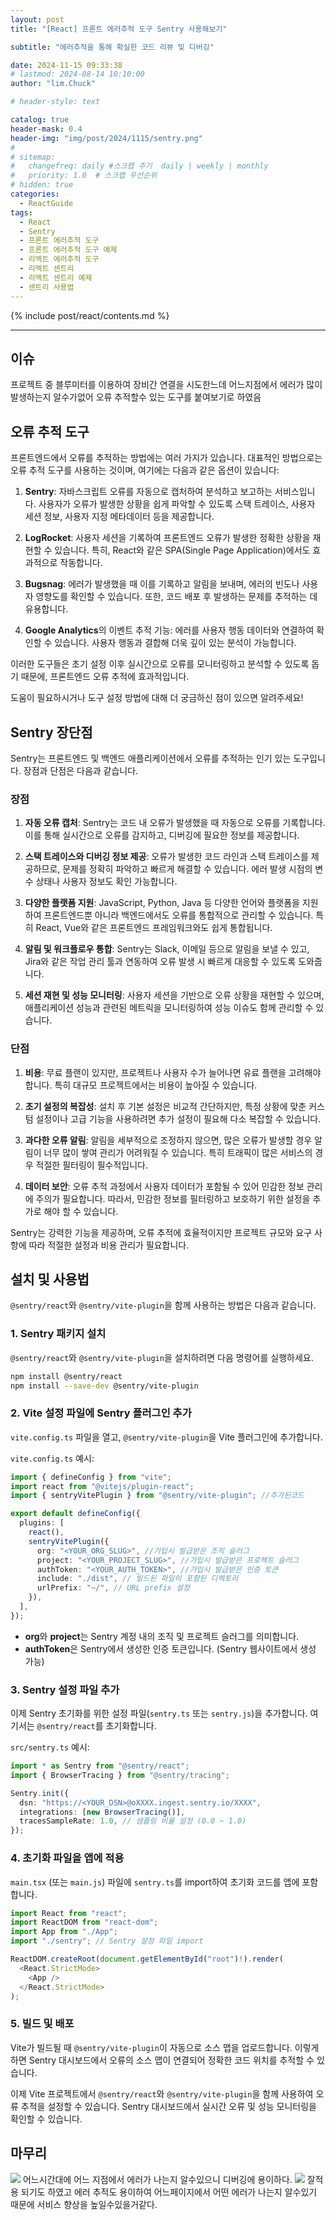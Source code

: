 ```yaml
---
layout: post
title: "[React] 프론트 에러추적 도구 Sentry 사용해보기"

subtitle: "에러추적을 통해 확실한 코드 리뷰 및 디버깅"

date: 2024-11-15 09:33:38
# lastmod: 2024-08-14 10:10:00
author: "lim.Chuck"

# header-style: text

catalog: true
header-mask: 0.4
header-img: "img/post/2024/1115/sentry.png"
#
# sitemap:
#   changefreq: daily #스크랩 주기  daily | weekly | monthly
#   priority: 1.0  # 스크랩 우선순위
# hidden: true
categories:
  - ReactGuide
tags:
  - React
  - Sentry
  - 프론트 에러추적 도구
  - 프론트 에러추적 도구 예제
  - 리엑트 에러추적 도구
  - 리엑트 센트리
  - 리엑트 센트리 예제
  - 센트리 사용법
---
```


{% include post/react/contents.md %}

---

## 이슈

프로젝트 중 블루미터를 이용하여 장비간 연결을 시도한느데 어느지점에서 에러가 많이 발생하는지 알수가없어 오류 추적할수 있는 도구를 붙여보기로 하였음

## 오류 추적 도구

프론트엔드에서 오류를 추적하는 방법에는 여러 가지가 있습니다. 대표적인 방법으로는 오류 추적 도구를 사용하는 것이며, 여기에는 다음과 같은 옵션이 있습니다:

1. **Sentry**: 자바스크립트 오류를 자동으로 캡처하여 분석하고 보고하는 서비스입니다. 사용자가 오류가 발생한 상황을 쉽게 파악할 수 있도록 스택 트레이스, 사용자 세션 정보, 사용자 지정 메타데이터 등을 제공합니다.

2. **LogRocket**: 사용자 세션을 기록하여 프론트엔드 오류가 발생한 정확한 상황을 재현할 수 있습니다. 특히, React와 같은 SPA(Single Page Application)에서도 효과적으로 작동합니다.

3. **Bugsnag**: 에러가 발생했을 때 이를 기록하고 알림을 보내며, 에러의 빈도나 사용자 영향도를 확인할 수 있습니다. 또한, 코드 배포 후 발생하는 문제를 추적하는 데 유용합니다.

4. **Google Analytics**의 이벤트 추적 기능: 에러를 사용자 행동 데이터와 연결하여 확인할 수 있습니다. 사용자 행동과 결합해 더욱 깊이 있는 분석이 가능합니다.

이러한 도구들은 초기 설정 이후 실시간으로 오류를 모니터링하고 분석할 수 있도록 돕기 때문에, 프론트엔드 오류 추적에 효과적입니다.

도움이 필요하시거나 도구 설정 방법에 대해 더 궁금하신 점이 있으면 알려주세요!

## Sentry 장단점

Sentry는 프론트엔드 및 백엔드 애플리케이션에서 오류를 추적하는 인기 있는 도구입니다. 장점과 단점은 다음과 같습니다.

### 장점

1. **자동 오류 캡처**: Sentry는 코드 내 오류가 발생했을 때 자동으로 오류를 기록합니다. 이를 통해 실시간으로 오류를 감지하고, 디버깅에 필요한 정보를 제공합니다.
2. **스택 트레이스와 디버깅 정보 제공**: 오류가 발생한 코드 라인과 스택 트레이스를 제공하므로, 문제를 정확히 파악하고 빠르게 해결할 수 있습니다. 에러 발생 시점의 변수 상태나 사용자 정보도 확인 가능합니다.

3. **다양한 플랫폼 지원**: JavaScript, Python, Java 등 다양한 언어와 플랫폼을 지원하여 프론트엔드뿐 아니라 백엔드에서도 오류를 통합적으로 관리할 수 있습니다. 특히 React, Vue와 같은 프론트엔드 프레임워크와도 쉽게 통합됩니다.

4. **알림 및 워크플로우 통합**: Sentry는 Slack, 이메일 등으로 알림을 보낼 수 있고, Jira와 같은 작업 관리 툴과 연동하여 오류 발생 시 빠르게 대응할 수 있도록 도와줍니다.

5. **세션 재현 및 성능 모니터링**: 사용자 세션을 기반으로 오류 상황을 재현할 수 있으며, 애플리케이션 성능과 관련된 메트릭을 모니터링하여 성능 이슈도 함께 관리할 수 있습니다.

### 단점

1. **비용**: 무료 플랜이 있지만, 프로젝트나 사용자 수가 늘어나면 유료 플랜을 고려해야 합니다. 특히 대규모 프로젝트에서는 비용이 높아질 수 있습니다.

2. **초기 설정의 복잡성**: 설치 후 기본 설정은 비교적 간단하지만, 특정 상황에 맞춘 커스텀 설정이나 고급 기능을 사용하려면 추가 설정이 필요해 다소 복잡할 수 있습니다.

3. **과다한 오류 알림**: 알림을 세부적으로 조정하지 않으면, 많은 오류가 발생할 경우 알림이 너무 많이 쌓여 관리가 어려워질 수 있습니다. 특히 트래픽이 많은 서비스의 경우 적절한 필터링이 필수적입니다.

4. **데이터 보안**: 오류 추적 과정에서 사용자 데이터가 포함될 수 있어 민감한 정보 관리에 주의가 필요합니다. 따라서, 민감한 정보를 필터링하고 보호하기 위한 설정을 추가로 해야 할 수 있습니다.

Sentry는 강력한 기능을 제공하며, 오류 추적에 효율적이지만 프로젝트 규모와 요구 사항에 따라 적절한 설정과 비용 관리가 필요합니다.

## 설치 및 사용법

`@sentry/react`와 `@sentry/vite-plugin`을 함께 사용하는 방법은 다음과 같습니다.

### 1. Sentry 패키지 설치

`@sentry/react`와 `@sentry/vite-plugin`을 설치하려면 다음 명령어를 실행하세요.

```bash
npm install @sentry/react
npm install --save-dev @sentry/vite-plugin
```

### 2. Vite 설정 파일에 Sentry 플러그인 추가

`vite.config.ts` 파일을 열고, `@sentry/vite-plugin`을 Vite 플러그인에 추가합니다.

`vite.config.ts` 예시:

```typescript
import { defineConfig } from "vite";
import react from "@vitejs/plugin-react";
import { sentryVitePlugin } from "@sentry/vite-plugin"; //추가된코드

export default defineConfig({
  plugins: [
    react(),
    sentryVitePlugin({
      org: "<YOUR_ORG_SLUG>", //가입시 발급받은 조직 슬러그
      project: "<YOUR_PROJECT_SLUG>", //가입시 발급받은 프로젝트 슬러그
      authToken: "<YOUR_AUTH_TOKEN>", //가입시 발급받은 인증 토큰
      include: "./dist", // 빌드된 파일이 포함된 디렉토리
      urlPrefix: "~/", // URL prefix 설정
    }),
  ],
});
```

- **org**와 **project**는 Sentry 계정 내의 조직 및 프로젝트 슬러그를 의미합니다.
- **authToken**은 Sentry에서 생성한 인증 토큰입니다. (Sentry 웹사이트에서 생성 가능)

### 3. Sentry 설정 파일 추가

이제 Sentry 초기화를 위한 설정 파일(`sentry.ts` 또는 `sentry.js`)을 추가합니다. 여기서는 `@sentry/react`를 초기화합니다.

`src/sentry.ts` 예시:

```typescript
import * as Sentry from "@sentry/react";
import { BrowserTracing } from "@sentry/tracing";

Sentry.init({
  dsn: "https://<YOUR_DSN>@oXXXX.ingest.sentry.io/XXXX",
  integrations: [new BrowserTracing()],
  tracesSampleRate: 1.0, // 샘플링 비율 설정 (0.0 ~ 1.0)
});
```

### 4. 초기화 파일을 앱에 적용

`main.tsx` (또는 `main.js`) 파일에 `sentry.ts`를 import하여 초기화 코드를 앱에 포함합니다.

```typescript
import React from "react";
import ReactDOM from "react-dom";
import App from "./App";
import "./sentry"; // Sentry 설정 파일 import

ReactDOM.createRoot(document.getElementById("root")!).render(
  <React.StrictMode>
    <App />
  </React.StrictMode>
);
```

### 5. 빌드 및 배포

Vite가 빌드될 때 `@sentry/vite-plugin`이 자동으로 소스 맵을 업로드합니다. 이렇게 하면 Sentry 대시보드에서 오류의 소스 맵이 연결되어 정확한 코드 위치를 추적할 수 있습니다.

이제 Vite 프로젝트에서 `@sentry/react`와 `@sentry/vite-plugin`을 함께 사용하여 오류 추적을 설정할 수 있습니다. Sentry 대시보드에서 실시간 오류 및 성능 모니터링을 확인할 수 있습니다.

## 마무리

![](/img/post/2024/1115/1.png)
어느시간대에 어느 지점에서 에러가 나는지 알수있으니 디버깅에 용이하다.
![](/img/post/2024/1115/2.png)
잘적용 되기도 하였고 에러 추적도 용이하여 어느페이지에서 어떤 에러가 나는지 알수있기 때문에 서비스 향상을 높일수있을거같다.
